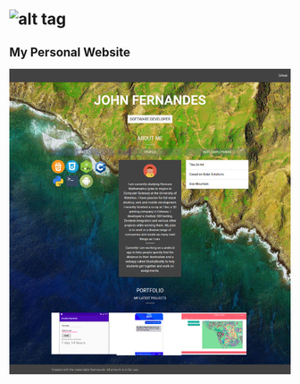 ![alt tag](https://raw.github.com/dogfalo/materialize/master/images/materialize.gif)
===========
## My Personal Website
![img](/res/screenshot.png)
